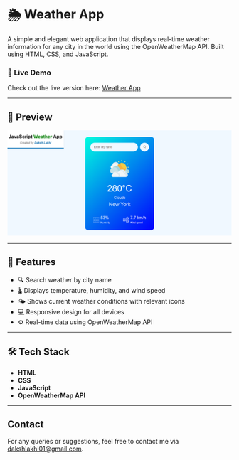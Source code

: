 # 🌦️ Weather App

A simple and elegant web application that displays real-time weather information for any city in the world using the OpenWeatherMap API. Built using HTML, CSS, and JavaScript.

### 🔗 Live Demo
Check out the live version here: [Weather App](https://lakhidaksh-01.github.io/Weather-App/)

---

## 📸 Preview

![Weather App Screenshot](screenshot.png)

---

## 🚀 Features

- 🔍 Search weather by city name
- 🌡️ Displays temperature, humidity, and wind speed
- 🌤️ Shows current weather conditions with relevant icons
- 💻 Responsive design for all devices
- ⚙️ Real-time data using OpenWeatherMap API

---

## 🛠️ Tech Stack

- **HTML**
- **CSS**
- **JavaScript**
- **OpenWeatherMap API**

---

## Contact

 For any queries or suggestions, feel free to contact me via [dakshlakhi01@gmail.com](mailto:dakshlakhi01@gmail.com).